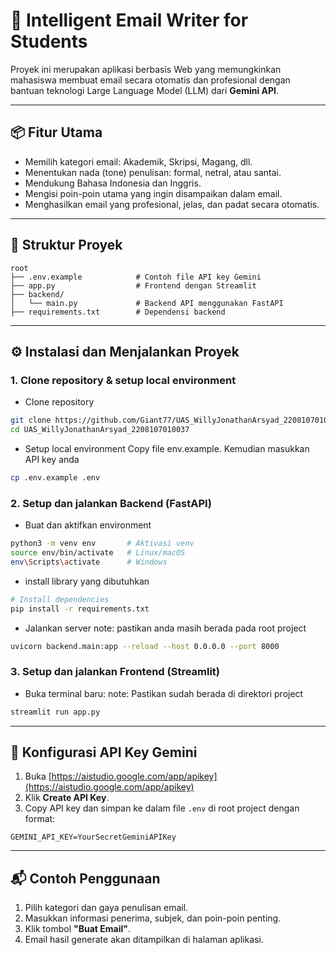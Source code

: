 # 📝 Intelligent Email Writer for Students

Proyek ini merupakan aplikasi berbasis Web yang memungkinkan mahasiswa membuat email secara otomatis dan profesional dengan bantuan teknologi Large Language Model (LLM) dari **Gemini API**.

---

## 📦 Fitur Utama

-   Memilih kategori email: Akademik, Skripsi, Magang, dll.
-   Menentukan nada (tone) penulisan: formal, netral, atau santai.
-   Mendukung Bahasa Indonesia dan Inggris.
-   Mengisi poin-poin utama yang ingin disampaikan dalam email.
-   Menghasilkan email yang profesional, jelas, dan padat secara otomatis.

---

## 📁 Struktur Proyek

```
root
├── .env.example            # Contoh file API key Gemini
├── app.py                  # Frontend dengan Streamlit
├── backend/
│   └── main.py             # Backend API menggunakan FastAPI
├── requirements.txt        # Dependensi backend

```

---

## ⚙️ Instalasi dan Menjalankan Proyek

### 1. Clone repository & setup local environment

-   Clone repository

```bash
git clone https://github.com/Giant77/UAS_WillyJonathanArsyad_2208107010037.git
cd UAS_WillyJonathanArsyad_2208107010037
```

-   Setup local environment
    Copy file env.example. Kemudian masukkan API key anda

```bash
cp .env.example .env
```

### 2. Setup dan jalankan Backend (FastAPI)

-   Buat dan aktifkan environment

```bash
python3 -m venv env       # Aktivasi venv
source env/bin/activate   # Linux/macOS
env\Scripts\activate      # Windows
```

-   install library yang dibutuhkan

```bash
# Install dependencies
pip install -r requirements.txt
```

-   Jalankan server
    note: pastikan anda masih berada pada root project

```bash
uvicorn backend.main:app --reload --host 0.0.0.0 --port 8000
```

### 3. Setup dan jalankan Frontend (Streamlit)

-   Buka terminal baru:
    note: Pastikan sudah berada di direktori project

```bash
streamlit run app.py
```

---

## 🔐 Konfigurasi API Key Gemini

1. Buka [https://aistudio.google.com/app/apikey](https://aistudio.google.com/app/apikey)
2. Klik **Create API Key**.
3. Copy API key dan simpan ke dalam file `.env` di root project dengan format:

```env
GEMINI_API_KEY=YourSecretGeminiAPIKey
```

---

## 📬 Contoh Penggunaan

1. Pilih kategori dan gaya penulisan email.
2. Masukkan informasi penerima, subjek, dan poin-poin penting.
3. Klik tombol **"Buat Email"**.
4. Email hasil generate akan ditampilkan di halaman aplikasi.
